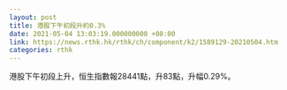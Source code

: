 ```yaml
---
layout: post
title: 港股下午初段升約0.3%
date: 2021-05-04 13:03:19.000000000 +08:00
link: https://news.rthk.hk/rthk/ch/component/k2/1589129-20210504.htm
categories: rthk
---
```


港股下午初段上升，恒生指數報28441點，升83點，升幅0.29%。
